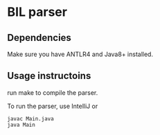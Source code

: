 # BIL parser

## Dependencies
Make sure you have ANTLR4 and Java8+ installed.

## Usage instructoins
run make to compile the parser.

To run the parser, use IntelliJ or
```
javac Main.java
java Main

```
